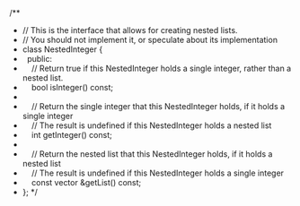 /**
* // This is the interface that allows for creating nested lists.
* // You should not implement it, or speculate about its implementation
* class NestedInteger {
*   public:
*     // Return true if this NestedInteger holds a single integer, rather than a nested list.
*     bool isInteger() const;
*
*     // Return the single integer that this NestedInteger holds, if it holds a single integer
*     // The result is undefined if this NestedInteger holds a nested list
*     int getInteger() const;
*
*     // Return the nested list that this NestedInteger holds, if it holds a nested list
*     // The result is undefined if this NestedInteger holds a single integer
*     const vector<NestedInteger> &getList() const;
* };
*/
